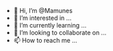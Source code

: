 - 👋 Hi, I’m @Mamunes
- 👀 I’m interested in ...
- 🌱 I’m currently learning ...
- 💞️ I’m looking to collaborate on ...
- 📫 How to reach me ...

<!---
Mamunes/Mamunes is a ✨ special ✨ repository because its `README.md` (this file) appears on your GitHub profile.
You can click the Preview link to take a look at your changes.
--->
